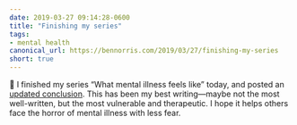 ```yaml
---
date: 2019-03-27 09:14:28-0600
title: "Finishing my series"
tags:
- mental health
canonical_url: https://bennorris.com/2019/03/27/finishing-my-series
short: true
---
```


💮 I finished my series “What mental illness feels like” today, and posted an [updated conclusion](https://www.bennorris.com/2019/03/18/what-mental-illness-feels-like#conclusion). This has been my best writing—maybe not the most well-written, but the most vulnerable and therapeutic. I hope it helps others face the horror of mental illness with less fear.